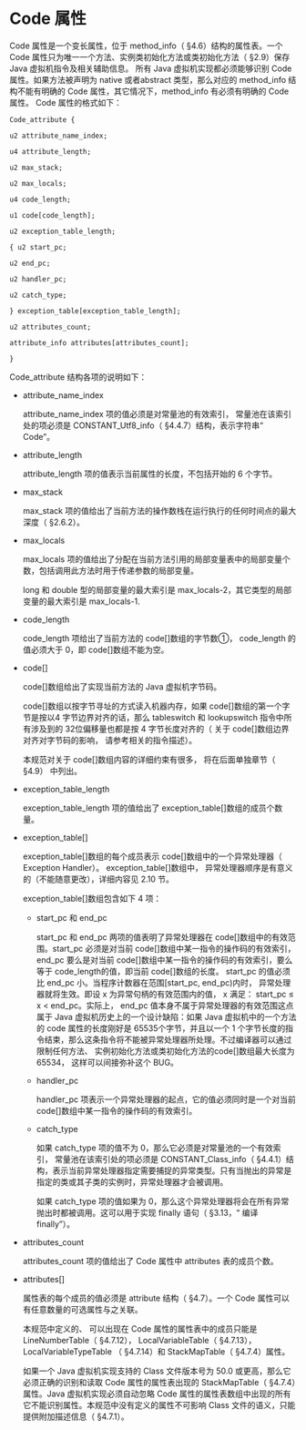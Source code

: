 # Code 属性

Code 属性是一个变长属性，位于 method_info（ §4.6）结构的属性表。一个 Code 属性只为唯一一个方法、实例类初始化方法或类初始化方法（ §2.9）保存 Java 虚拟机指令及相关辅助信息。 所有 Java 虚拟机实现都必须能够识别 Code 属性。如果方法被声明为 native 或者abstract 类型，那么对应的 method_info 结构不能有明确的 Code 属性，其它情况下，method_info 有必须有明确的 Code 属性。
Code 属性的格式如下：

```
Code_attribute {

u2 attribute_name_index;

u4 attribute_length;

u2 max_stack;

u2 max_locals;

u4 code_length;

u1 code[code_length];

u2 exception_table_length;

{ u2 start_pc;

u2 end_pc;

u2 handler_pc;

u2 catch_type;

} exception_table[exception_table_length];

u2 attributes_count;

attribute_info attributes[attributes_count];

}
```

Code_attribute 结构各项的说明如下：

* attribute_name_index

  attribute_name_index 项的值必须是对常量池的有效索引， 常量池在该索引处的项必须是 CONSTANT_Utf8_info（ §4.4.7）结构，表示字符串“ Code”。 



* attribute_length

  attribute_length 项的值表示当前属性的长度，不包括开始的 6 个字节。

* max_stack

  max_stack 项的值给出了当前方法的操作数栈在运行执行的任何时间点的最大深度（ §2.6.2）。

* max_locals

  max_locals 项的值给出了分配在当前方法引用的局部变量表中的局部变量个数，包括调用此方法时用于传递参数的局部变量。

  long 和 double 型的局部变量的最大索引是 max_locals-2，其它类型的局部变量的最大索引是 max_locals-1.

* code_length

  code_length 项给出了当前方法的 code[]数组的字节数①， code_length 的值必须大于 0，即 code[]数组不能为空。

* code[]

  code[]数组给出了实现当前方法的 Java 虚拟机字节码。

  code[]数组以按字节寻址的方式读入机器内存，如果 code[]数组的第一个字节是按以4 字节边界对齐的话，那么 tableswitch 和 lookupswitch 指令中所有涉及到的 32位偏移量也都是按 4 字节长度对齐的（ 关于 code[]数组边界对齐对字节码的影响， 请参考相关的指令描述）。

  本规范对关于 code[]数组内容的详细约束有很多， 将在后面单独章节（ §4.9） 中列出。

* exception_table_length

  exception_table_length 项的值给出了 exception_table[]数组的成员个数量。

* exception_table[]

  exception_table[]数组的每个成员表示 code[]数组中的一个异常处理器（ Exception Handler）。 exception_table[]数组中， 异常处理器顺序是有意义的（不能随意更改），详细内容见 2.10 节。

  exception_table[]数组包含如下 4 项： 

  * start_pc 和 end_pc

    start_pc 和 end_pc 两项的值表明了异常处理器在 code[]数组中的有效范围。start_pc 必须是对当前 code[]数组中某一指令的操作码的有效索引， end_pc 要么是对当前 code[]数组中某一指令的操作码的有效索引，要么等于 code_length的值，即当前 code[]数组的长度。 start_pc 的值必须比 end_pc 小。当程序计数器在范围[start_pc, end_pc)内时， 异常处理器就将生效。即设 x 为异常句柄的有效范围内的值， x 满足： start_pc ≤ x < end_pc。实际上， end_pc 值本身不属于异常处理器的有效范围这点属于 Java 虚拟机历史上的一个设计缺陷：如果 Java 虚拟机中的一个方法的 code 属性的长度刚好是 65535个字节，并且以一个 1 个字节长度的指令结束，那么这条指令将不能被异常处理器所处理。不过编译器可以通过限制任何方法、 实例初始化方法或类初始化方法的code[]数组最大长度为 65534， 这样可以间接弥补这个 BUG。

  * handler_pc

    handler_pc 项表示一个异常处理器的起点，它的值必须同时是一个对当前 code[]数组中某一指令的操作码的有效索引。

  * catch_type

    如果 catch_type 项的值不为 0，那么它必须是对常量池的一个有效索引， 常量池在该索引处的项必须是 CONSTANT_Class_info（ §4.4.1）结构，表示当前异常处理器指定需要捕捉的异常类型。只有当抛出的异常是指定的类或其子类的实例时，异常处理器才会被调用。

    如果 catch_type 项的值如果为 0，那么这个异常处理器将会在所有异常抛出时都被调用。这可以用于实现 finally 语句（ §3.13，“ 编译 finally”）。

* attributes_count

  attributes_count 项的值给出了 Code 属性中 attributes 表的成员个数。

* attributes[]

  属性表的每个成员的值必须是 attribute 结构（ §4.7）。一个 Code 属性可以有任意数量的可选属性与之关联。

  本规范中定义的、 可以出现在 Code 属性的属性表中的成员只能是 LineNumberTable（ §4.7.12）， LocalVariableTable（ §4.7.13）， LocalVariableTypeTable （ §4.7.14）和 StackMapTable（ §4.7.4）属性。

  如果一个 Java 虚拟机实现支持的 Class 文件版本号为 50.0 或更高，那么它必须正确的识别和读取 Code 属性的属性表出现的 StackMapTable（ §4.7.4）属性。Java 虚拟机实现必须自动忽略 Code 属性的属性表数组中出现的所有它不能识别属性。本规范中没有定义的属性不可影响 Class 文件的语义，只能提供附加描述信息（ §4.7.1）。 




